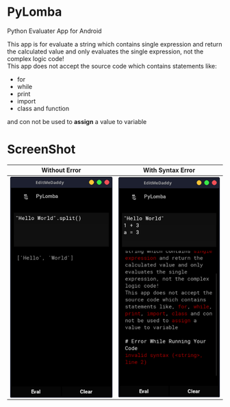 # PyLomba
Python Evaluater App for Android

This app is for evaluate a string which contains single expression and return the calculated value and only evaluates the single expression, not the complex logic code!<br>
This app does not accept the source code which contains statements like:
+ for
+ while
+ print
+ import
+ class and function

and con not be used to **assign** a value to variable
<br>

# ScreenShot
| Without Error | With Syntax Error|
| --- | --- |
| <img align="center" src="https://github.com/Izolabela/PyLomba/blob/main/PyLomba_1.png" /> | <img align="center" src="https://github.com/Izolabela/PyLomba/blob/main/PyLomba_2.png" /> |

<br>
